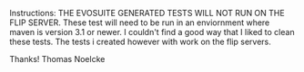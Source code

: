 Instructions:
THE EVOSUITE GENERATED TESTS WILL NOT RUN ON THE FLIP SERVER.
These test will need to be run in an enviornment where maven is version 3.1 or newer.
I couldn't find a good way that I liked to clean these tests. The tests i created however with work on
the flip servers.

Thanks!
Thomas Noelcke

